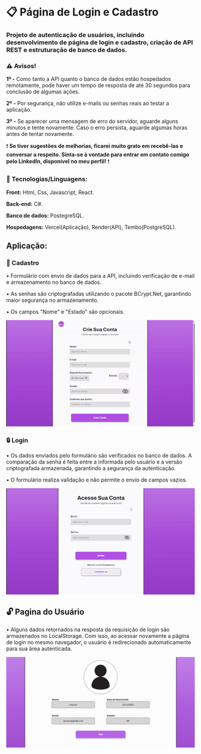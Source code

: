 # 📋 Página de Login e Cadastro
### Projeto de autenticação de usuários, incluindo desenvolvimento de página de login e cadastro, criação de API REST e estruturação de banco de dados.

### ⚠️ Avisos!
**1º -** Como tanto a API quanto o banco de dados estão hospedados remotamente, pode haver um tempo de resposta de até 30 segundos para conclusão de algumas ações. 

**2º -** Por segurança, não utilize e-mails ou senhas reais ao testar a aplicação.

**3º -** Se aparecer uma mensagem de erro do servidor, aguarde alguns minutos e tente novamente. Caso o erro persista, aguarde algumas horas antes de tentar novamente.

❗ **Se tiver sugestões de melhorias, ficarei muito grato em recebê-las e conversar a respeito.
Sinta-se à vontade para entrar em contato comigo pelo LinkedIn, disponível no meu perfil!** ❗

### :wrench: Tecnologias/Linguagens:
**Front:** Html, Css, Javascript, React.

**Back-end:** C#.

**Banco de dados:** PostegreSQL.

**Hospedagens:** Vercel(Aplicação), Render(API), Tembo(PostgreSQL).

 ## Aplicação:

 ### 💾 Cadastro
• Formulário com envio de dados para a API, incluindo verificação de e-mail e armazenamento no banco de dados.

• As senhas são criptografadas utilizando o pacote BCrypt.Net, garantindo maior segurança no armazenamento.

• Os campos "Nome" e "Estado" são opcionais.

<img src="/Front-end/public/cadastro.gif">


### 🔒 Login
• Os dados enviados pelo formulário são verificados no banco de dados. A comparação da senha é feita entre a informada pelo usuário e a versão criptografada armazenada, garantindo a segurança da autenticação.

• O formulário realiza validação e não permite o envio de campos vazios.

<img src="/Front-end/public/login.gif">


## 🔓 Pagina do Usuário
• Alguns dados retornados na resposta da requisição de login são armazenados no LocalStorage. Com isso, ao acessar novamente a página de login no mesmo navegador, o usuário é redirecionado automaticamente para sua área autenticada.

<img src="/Front-end/public/tela_usuario.png">
